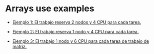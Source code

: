
# Arrays use examples

* [Ejemplo 1: El trabajo reserva 2 nodos y 4 CPU para cada tarea.](./01-2node-4cpupertask)

* [Ejemplo 2: El trabajo reserva 1 nodo y 4 CPU para cada tarea.](./02-1node-4cpupertask/README.md)

* [Ejemplo 3: El trabajo  1 nodo y 6 CPU para cada tarea de trabajo de matriz.](./03-1node-6cpupertask-ilk)
